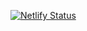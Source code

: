 [![Netlify Status](https://api.netlify.com/api/v1/badges/f7d7bc67-2215-4e62-9f77-40e0925971ea/deploy-status)](https://app.netlify.com/sites/sage-cobbler-e013f6/deploys)